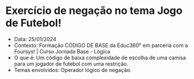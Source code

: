 # Exercício de negação no tema Jogo de Futebol!
- Data: 25/01/2024
- Contexto: Formação CÓDIGO DE BASE da Educ360° em parceria com a Foursys! | Curso Jornada Base - Lógica
- O que é: Um código de baixa complexidade de escolha de uma camisa para um jogador de futebol com uma restrição.
- Temas envolvidos: Operador lógico de negação.
